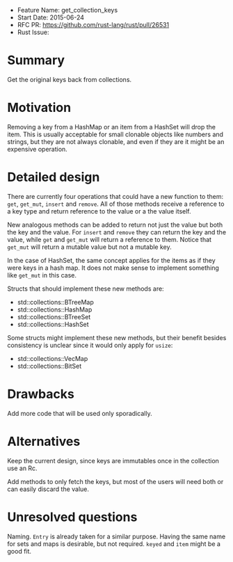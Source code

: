 - Feature Name: get_collection_keys
- Start Date: 2015-06-24
- RFC PR: https://github.com/rust-lang/rust/pull/26531
- Rust Issue:

# Summary

Get the original keys back from collections.

# Motivation

Removing a key from a HashMap or an item from a HashSet will drop the item.
This is usually acceptable for small clonable objects like numbers and strings,
but they are not always clonable, and even if they are it might be an expensive
operation.

# Detailed design

There are currently four operations that could have a new function to them:
`get`, `get_mut`, `insert` and `remove`. All of those methods receive a reference
to a key type and return reference to the value or a the value itself.

New analogous methods can be added to return not just the value but both the key
and the value. For `insert` and `remove` they can return the key and the value,
while `get` and `get_mut` will return a reference to them. Notice that `get_mut`
will return a mutable value but not a mutable key.

In the case of HashSet, the same concept applies for the items as if they were
keys in a hash map. It does not make sense to implement something like `get_mut`
in this case.

Structs that should implement these new methods are:

* std::collections::BTreeMap
* std::collections::HashMap
* std::collections::BTreeSet
* std::collections::HashSet

Some structs might implement these new methods, but their benefit besides
consistency is unclear since it would only apply for `usize`:

* std::collections::VecMap
* std::collections::BitSet

# Drawbacks

Add more code that will be used only sporadically.

# Alternatives

Keep the current design, since keys are immutables once in the collection use
an Rc.

Add methods to only fetch the keys, but most of the users will need both or
can easily discard the value.

# Unresolved questions

Naming. `Entry` is already taken for a similar purpose. Having the same name
for sets and maps is desirable, but not required. `keyed` and `item` might be
a good fit.
